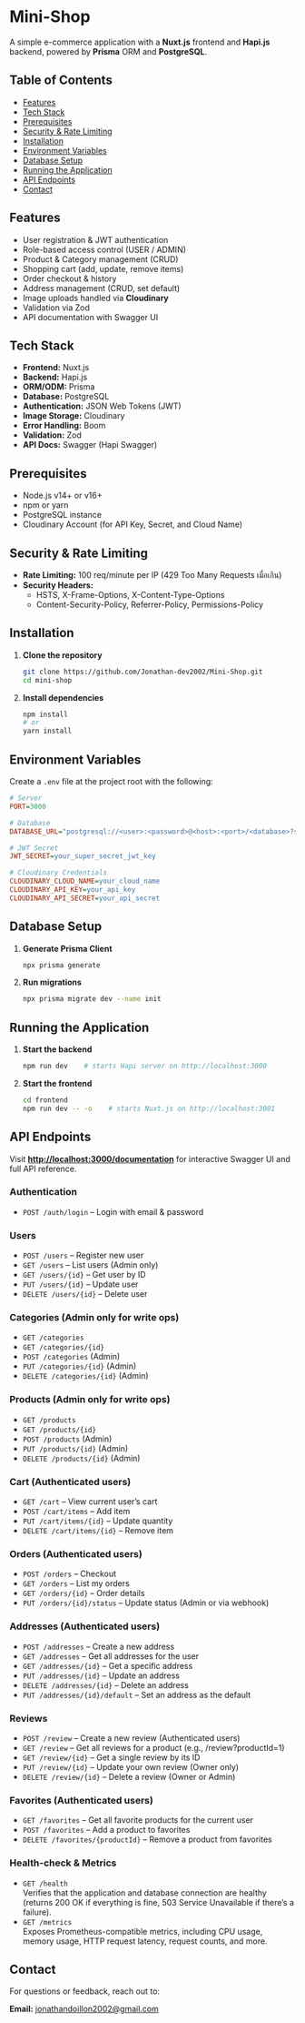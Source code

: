 # Mini-Shop

A simple e-commerce application with a **Nuxt.js** frontend and **Hapi.js** backend, powered by **Prisma** ORM and **PostgreSQL**.

## Table of Contents

* [Features](#features)
* [Tech Stack](#tech-stack)
* [Prerequisites](#prerequisites)
* [Security & Rate Limiting](#security--rate-limiting)
* [Installation](#installation)
* [Environment Variables](#environment-variables)
* [Database Setup](#database-setup)
* [Running the Application](#running-the-application)
* [API Endpoints](#api-endpoints)
* [Contact](#contact)

## Features

* User registration & JWT authentication
* Role-based access control (USER / ADMIN)
* Product & Category management (CRUD)
* Shopping cart (add, update, remove items)
* Order checkout & history
* Address management (CRUD, set default)
* Image uploads handled via **Cloudinary**
* Validation via Zod
* API documentation with Swagger UI

## Tech Stack

* **Frontend:** Nuxt.js
* **Backend:** Hapi.js
* **ORM/ODM:** Prisma
* **Database:** PostgreSQL
* **Authentication:** JSON Web Tokens (JWT)
* **Image Storage:** Cloudinary
* **Error Handling:** Boom
* **Validation:** Zod
* **API Docs:** Swagger (Hapi Swagger)

## Prerequisites

* Node.js v14+ or v16+
* npm or yarn
* PostgreSQL instance
* Cloudinary Account (for API Key, Secret, and Cloud Name)

## Security & Rate Limiting

- **Rate Limiting:** 100 req/minute per IP (429 Too Many Requests เมื่อเกิน)  
- **Security Headers:**  
  - HSTS, X-Frame-Options, X-Content-Type-Options  
  - Content-Security-Policy, Referrer-Policy, Permissions-Policy  

## Installation

1. **Clone the repository**

   ```bash
   git clone https://github.com/Jonathan-dev2002/Mini-Shop.git
   cd mini-shop
   ```

2. **Install dependencies**

   ```bash
   npm install
   # or
   yarn install
   ```

## Environment Variables

Create a `.env` file at the project root with the following:

```ini
# Server
PORT=3000

# Database
DATABASE_URL="postgresql://<user>:<password>@<host>:<port>/<database>?schema=public"

# JWT Secret
JWT_SECRET=your_super_secret_jwt_key

# Cloudinary Credentials
CLOUDINARY_CLOUD_NAME=your_cloud_name
CLOUDINARY_API_KEY=your_api_key
CLOUDINARY_API_SECRET=your_api_secret
```

## Database Setup

1. **Generate Prisma Client**

   ```bash
   npx prisma generate
   ```
2. **Run migrations**

   ```bash
   npx prisma migrate dev --name init
   ```

## Running the Application

1. **Start the backend**

   ```bash
   npm run dev    # starts Hapi server on http://localhost:3000
   ```
2. **Start the frontend**

   ```bash
   cd frontend
   npm run dev -- -o    # starts Nuxt.js on http://localhost:3001
   ```

## API Endpoints

Visit **[http://localhost:3000/documentation](http://localhost:3000/documentation)** for interactive Swagger UI and full API reference.

### Authentication

* `POST /auth/login` – Login with email & password

### Users

* `POST /users` – Register new user
* `GET /users` – List users (Admin only)
* `GET /users/{id}` – Get user by ID
* `PUT /users/{id}` – Update user
* `DELETE /users/{id}` – Delete user

### Categories (Admin only for write ops)

* `GET /categories`
* `GET /categories/{id}`
* `POST /categories` (Admin)
* `PUT /categories/{id}` (Admin)
* `DELETE /categories/{id}` (Admin)

### Products (Admin only for write ops)

* `GET /products`
* `GET /products/{id}`
* `POST /products` (Admin)
* `PUT /products/{id}` (Admin)
* `DELETE /products/{id}` (Admin)

### Cart (Authenticated users)

* `GET /cart` – View current user’s cart
* `POST /cart/items` – Add item
* `PUT /cart/items/{id}` – Update quantity
* `DELETE /cart/items/{id}` – Remove item

### Orders (Authenticated users)

* `POST /orders` – Checkout
* `GET /orders` – List my orders
* `GET /orders/{id}` – Order details
* `PUT /orders/{id}/status` – Update status (Admin or via webhook)

### Addresses (Authenticated users)

* `POST /addresses` – Create a new address
* `GET /addresses` – Get all addresses for the user
* `GET /addresses/{id}` – Get a specific address
* `PUT /addresses/{id}` – Update an address
* `DELETE /addresses/{id}` – Delete an address
* `PUT /addresses/{id}/default` – Set an address as the default

### Reviews

* `POST /review` – Create a new review (Authenticated users)
* `GET /review` – Get all reviews for a product (e.g., /review?productId=1)
* `GET /review/{id}` – Get a single review by its ID
* `PUT /review/{id}` – Update your own review (Owner only)
* `DELETE /review/{id}` – Delete a review (Owner or Admin)

### Favorites (Authenticated users)
* `GET /favorites` – Get all favorite products for the current user
* `POST /favorites` – Add a product to favorites
* `DELETE /favorites/{productId}` – Remove a product from favorites

### Health-check & Metrics
- `GET /health`  
  Verifies that the application and database connection are healthy (returns 200 OK if everything is fine, 503 Service Unavailable if there’s a failure).
- `GET /metrics`  
  Exposes Prometheus-compatible metrics, including CPU usage, memory usage, HTTP request latency, request counts, and more.

## Contact

For questions or feedback, reach out to:

**Email:** [jonathandoillon2002@gmail.com](mailto:jonathandoillon2002@gmail.com)
